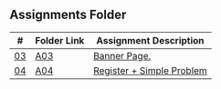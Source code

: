 ## Assignments Folder

|      #      | Folder Link  | Assignment Description             |
| :---------: | ------------ | ---------------------------------- |
| [03](./A03) | [A03](./A03) | [Banner Page.](./A03)              |
| [04](./p10055) | [A04](./p10055) | [Register + Simple Problem](./p10055) |
